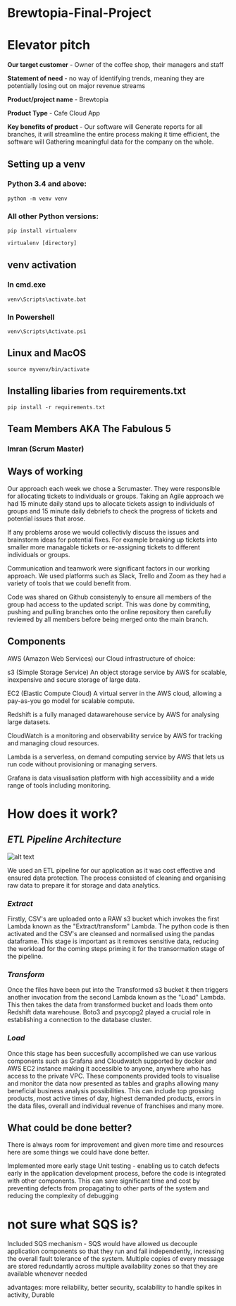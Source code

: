 # Brewtopia-Final-Project

# Elevator pitch

**Our target customer** - Owner of the coffee shop, their managers and staff

**Statement of need** - no way of identifying trends, meaning they are potentially losing out on major revenue streams

**Product/project name** - Brewtopia

**Product Type** - Cafe Cloud App

**Key benefits of product** - Our software will Generate reports for all branches, it will streamline the entire process making it time efficient, the software will Gathering meaningful data for the company on the whole.


## Setting up a venv

### Python 3.4 and above:
```python -m venv venv ```

### All other Python versions:

```pip install virtualenv ```

```virtualenv [directory] ```


## venv activation 
### In cmd.exe

``` venv\Scripts\activate.bat ```

### In Powershell 
```venv\Scripts\Activate.ps1 ```


## Linux and MacOS
```source myvenv/bin/activate ```


## Installing libaries from requirements.txt

```pip install -r requirements.txt ```



## Team Members AKA The Fabulous 5


### Imran (Scrum Master)


## Ways of working

Our approach each week we chose a Scrumaster. They were responsible for allocating tickets to individuals or groups. Taking an Agile approach we had 15 minute daily stand ups to allocate tickets assign to individuals of groups and 15 minute daily debriefs to check the progress of tickets and potential issues that arose.

If any problems arose we would collectivly discuss the issues and brainstorm ideas for potential fixes. For example breaking up tickets into smaller more managable tickets or re-assigning tickets to different individuals or groups.

Communication and teamwork were significant factors in our working approach. We used platforms such as Slack, Trello and Zoom as they had a variety of tools that we could benefit from. 

Code was shared on Github consistenyly to ensure all members of the group had access to the updated script. This was done by commiting, pushing and pulling branches onto the online repository then carefully reviewed by all members before being merged onto the main branch.

## Components

AWS (Amazon Web Services) our Cloud infrastructure of choice:

s3 (Simple Storage Service) An object storage service by AWS for scalable, inexpensive and secure storage of large data.

EC2 (Elastic Compute Cloud) A virtual server in the AWS cloud, allowing a pay-as-you go model for scalable compute.

Redshift is a fully managed datawarehouse service by AWS for analysing large datasets.

CloudWatch is a monitoring and observability service by AWS for tracking and managing cloud resources.

Lambda is a serverless, on demand computing service by AWS that lets us run code without provisioning or managing servers.

Grafana is data visualisation platform with high accessibility and a wide range of tools including monitoring. 

# How does it work?

## *ETL Pipeline Architecture*

![alt text](<ETL Pipeline BrewTopia.png>)

We used an ETL pipeline for our application as it was cost effective and ensured data protection.
The process consisted of cleaning and organising raw data to prepare it for storage and data analytics.

### *Extract*
Firstly, CSV's are uploaded onto a RAW s3 bucket which invokes the first Lambda known as the "Extract/transform" Lambda. The python code is then activated and the CSV's are cleansed and normalised using the pandas dataframe. This stage is important as it removes sensitive data, reducing the workload for the coming steps priming it for the transormation stage of the pipeline.

### *Transform*
Once the files have been put into the Transformed s3 bucket it then triggers another invocation from the second Lambda known as the "Load" Lambda. This then takes the data from transformed bucket and loads them onto Redshift data warehouse. Boto3 and psycopg2 played a crucial role in establishing a connection to the database cluster.

### *Load*
Once this stage has been succesfully accomplished we can use various components such as Grafana and Cloudwatch supported by docker and AWS EC2 instance making it accessible to anyone, anywhere who has access to the private VPC. These components provided tools to visualise and monitor the data now presented as tables and graphs allowing many beneficial business analysis possibilities. This can include top grossing products, most active times of day, highest demanded products, errors in the data files, overall and individual revenue of franchises and many more.


## What could be done better?

There is always room for improvement and given more time and resources here are some things we could have done better.

Implemented more early stage Unit testing - enabling us to catch defects early in the application development process, before the code is integrated with other components. This can save significant time and cost by preventing defects from propagating to other parts of the system and reducing the complexity of debugging


# not sure what SQS is?

Included SQS mechanism - SQS would have allowed us decouple application components so that they run and fail independently, increasing the overall fault tolerance of the system. Multiple copies of every message are stored redundantly across multiple availability zones so that they are available whenever needed

advantages: more reliability, better security, scalability to handle spikes in activity, Durable

